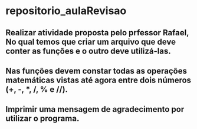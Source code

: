 # repositorio_aulaRevisao
## Realizar atividade proposta pelo prfessor Rafael, No qual temos que criar um arquivo que deve conter as funções e o outro deve utilizá-las.
## Nas funções devem constar todas as operações matemáticas vistas até agora entre dois números (+, -, *, /, % e //).
## Imprimir uma mensagem de agradecimento por utilizar o programa. 
